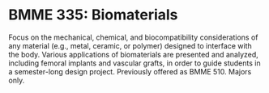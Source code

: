 # BMME 335: Biomaterials

Focus on the mechanical, chemical, and biocompatibility considerations of any material (e.g., metal, ceramic, or polymer) designed to interface with the body. Various applications of biomaterials are presented and analyzed, including femoral implants and vascular grafts, in order to guide students in a semester-long design project. Previously offered as BMME 510. Majors only.
